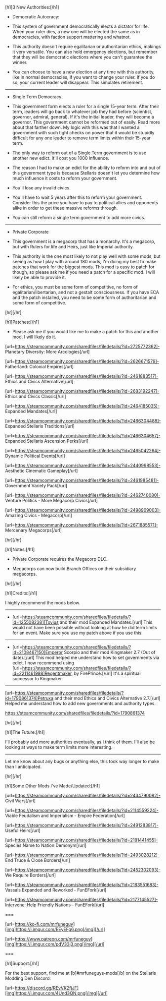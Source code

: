 [h1]3 New Authorities:[/h1]

- Democratic Autocracy:

- This system of government democratically elects a dictator for life. When your ruler  dies, a new one will be elected the same as in democracies, with faction support mattering and whatnot.

- This authority doesn't require egalitarian or authoritarian ethics, makings it very versatile. You can also hold emergency elections, but remember that they will be democratic elections where you can't guarantee the winner.

- You can choose to have a new election at any time with this authority, like in normal democracies, if you want to change your ruler. If you do so, your current leader will disappear. This simulates retirement.

----

- Single Term Democracy:

- This government form elects a ruler for a single 15-year term. After their term, leaders will go back to whatever job they had before (scientist, governor, admiral, general). If it's the initial leader, they will become a governor. This government cannot be reformed out of easily. Read more about that farther down. My logic with this was that I wanted a government with such tight checks on power that it would be stupidly difficult for any one leader to remove term limits within their 15-year term.

- The only way to reform out of a Single Term government is to use another new edict. It'll cost you 1000 Influence.

- The reason I had to make an edict for the ability to reform into and out of this government type is because Stellaris doesn't let you determine how much influence it costs to reform your government.

- You'll lose any invalid civics.

- You'll have to wait 5 years after this to reform your government. Consider this the price you have to pay to political allies and opponents alike in order to get these massive reforms through.

- You can still reform a single term government to add more civics.

----

- Private Corporate

- This government is a megacorp that has a monarchy. It's a megacorp, but with Rulers for life and Heirs, just like Imperial authority.

- This authority is the one most likely to not play well with some mods, but seeing as how I play with around 180 mods, I'm doing my best to make patches that work for the biggest mods. This mod is easy to patch for though, so please ask me if you need a patch for a specific mod. I will likely be able to provide it.

- For ethics, you must be some form of competitive, no form of egalitarian/libertarian, and not a gestalt consciousness. If you have ECA and the patch installed, you need to be some form of authoritarian and some form of competitive.


[hr][/hr]

[h1]Patches:[/h1]

- Please ask me if you would like me to make a patch for this and another mod. I will likely do it.

[url=https://steamcommunity.com/sharedfiles/filedetails/?id=2725772362]- Planetary Diversity: More Arcologies[/url]

[url=https://steamcommunity.com/sharedfiles/filedetails/?id=2626671579]- Fatherland: Colonial Empires[/url]

[url=https://steamcommunity.com/sharedfiles/filedetails/?id=2461883517]- Ethics and Civics Alternative[/url]

[url=https://steamcommunity.com/sharedfiles/filedetails/?id=2683192247]- Ethics and Civics Classic[/url]

[url=https://steamcommunity.com/sharedfiles/filedetails/?id=2464185035]- Expanded Mandates[/url]

[url=https://steamcommunity.com/sharedfiles/filedetails/?id=2466304488]- Expanded Stellaris Traditions[/url]

[url=https://steamcommunity.com/sharedfiles/filedetails/?id=2466304657]- Expanded Stellaris Ascension Perks[/url]

[url=https://steamcommunity.com/sharedfiles/filedetails/?id=2465042264]- Dynamic Political Events[/url]

[url=https://steamcommunity.com/sharedfiles/filedetails/?id=2440998553]- Aesthetic Cinematic Gameplay[/url]

[url=https://steamcommunity.com/sharedfiles/filedetails/?id=2461985481]- Government Variety Pack[/url]

[url=https://steamcommunity.com/sharedfiles/filedetails/?id=2462740080]- Venture Politics - More Megacorp Civics[/url]

[url=https://steamcommunity.com/sharedfiles/filedetails/?id=2498969003]- Amazing Civics - Megacorp[/url]

[url=https://steamcommunity.com/sharedfiles/filedetails/?id=2671885571]- Mercenary Megacorps[/url]


[hr][/hr]

[h1]Notes:[/h1]

- Private Corporate requires the Megacorp DLC.

- Megacorps can now build Branch Offices on their subsidiary megacorps.


[hr][/hr]

[h1]Credits:[/h1]

I highly recommend the mods below.

---

- [url=https://steamcommunity.com/sharedfiles/filedetails/?id=1255082381]Tovius and their mod Expanded Mandates.[/url] This would not have been possible without looking at how he did term limits for an event. Make sure you use my patch above if you use this.

---

- [url=https://steamcommunity.com/sharedfiles/filedetails/?id=2108467150]Emperor Scorpio and their mod Kingmaker 2.7 (Out of date).[/url] This mod helped me understand how to set governments via edict. I now recommend using [url=https://steamcommunity.com/sharedfiles/filedetails/?id=2211461998]Regentmaker, by FirePrince.[/url] It's a spiritual successor to Kingmaker.

---

[url=https://steamcommunity.com/sharedfiles/filedetails/?id=1790861374]Petruxa and their mod Ethics and Civics Alternative 2.7.[/url] Helped me understand how to add new governments and authority types.

https://steamcommunity.com/sharedfiles/filedetails/?id=1790861374


[hr][/hr]

[h1]The Future:[/h1]

I'll probably add more authorities eventually, as I think of them. I'll also be looking at ways to make term limits more interesting.

---

Let me know about any bugs or anything else, this took way longer to make than I anticipated.


[hr][/hr]

[h1]Some Other Mods I've Made/Updated:[/h1]

[url=https://steamcommunity.com/sharedfiles/filedetails/?id=2434790082]- Civil Wars[/url]

[url=https://steamcommunity.com/sharedfiles/filedetails/?id=2114559224]- Viable Feudalism and Imperialism - Empire Federation[/url]

[url=https://steamcommunity.com/sharedfiles/filedetails/?id=2491283817]- Useful Heirs[/url]

[url=https://steamcommunity.com/sharedfiles/filedetails/?id=2181441455]- Species Name to Nation Demonym[/url]

[url=https://steamcommunity.com/sharedfiles/filedetails/?id=2493028212]- End Truce & Close Borders[/url]

[url=https://steamcommunity.com/sharedfiles/filedetails/?id=2452302093]- We Require Borders[/url]

[url=https://steamcommunity.com/sharedfiles/filedetails/?id=2183551683]- Vassals Expanded and Reworked - FunEFork[/url]

[url=https://steamcommunity.com/sharedfiles/filedetails/?id=2177145527]- Intervene: Help Friendly Nations - FunEFork[/url]

===

[url=https://ko-fi.com/mrfuneguy][img]https://i.imgur.com/EEyEFg6.png[/img][/url]

[url=https://www.patreon.com/mrfuneguy][img]https://i.imgur.com/pdV33j3.png[/img][/url]

===

[h1]Support:[/h1]

For the best support, find me at [b]#mrfuneguys-mods[/b] on the Stellaris Modding Den Discord:

[url=https://discord.gg/REvVK2fjJF][img]https://i.imgur.com/4Und3QN.png[/img][/url]